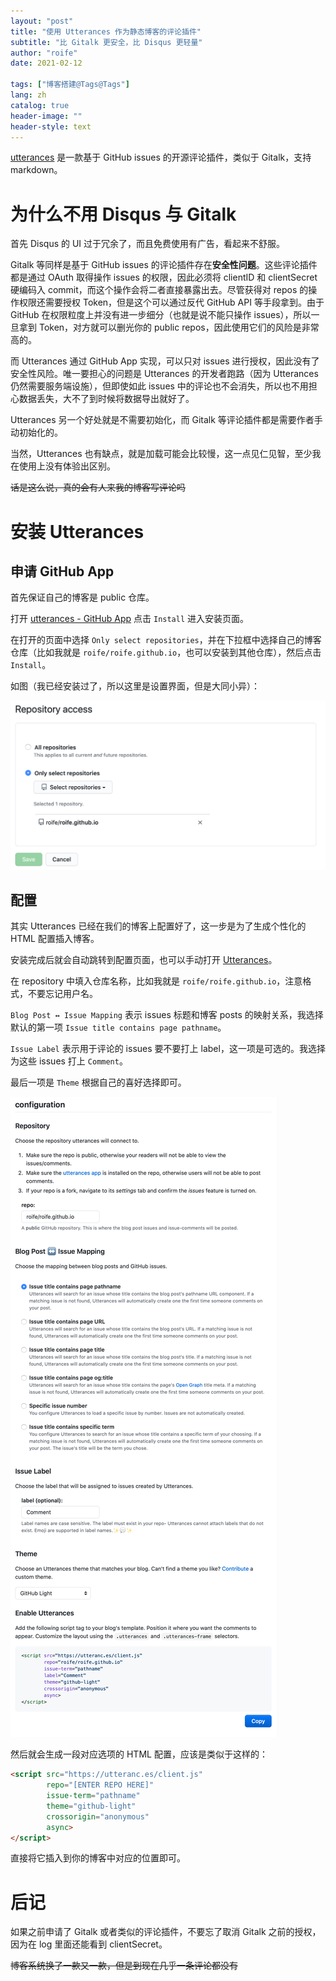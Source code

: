 ```yaml
---
layout: "post"
title: "使用 Utterances 作为静态博客的评论插件"
subtitle: "比 Gitalk 更安全，比 Disqus 更轻量"
author: "roife"
date: 2021-02-12

tags: ["博客搭建@Tags@Tags"]
lang: zh
catalog: true
header-image: ""
header-style: text
---
```


[utterances](https://utteranc.es) 是一款基于 GitHub issues 的开源评论插件，类似于 Gitalk，支持 markdown。

# 为什么不用 Disqus 与 Gitalk

首先 Disqus 的 UI 过于冗余了，而且免费使用有广告，看起来不舒服。

Gitalk 等同样是基于 GitHub issues 的评论插件存在**安全性问题**。这些评论插件都是通过 OAuth 取得操作 issues 的权限，因此必须将 clientID 和 clientSecret 硬编码入 commit，而这个操作会将二者直接暴露出去。尽管获得对 repos 的操作权限还需要授权 Token，但是这个可以通过反代 GitHub API 等手段拿到。由于 GitHub 在权限粒度上并没有进一步细分（也就是说不能只操作 issues），所以一旦拿到 Token，对方就可以删光你的 public repos，因此使用它们的风险是非常高的。

而 Utterances 通过 GitHub App 实现，可以只对 issues 进行授权，因此没有了安全性风险。唯一要担心的问题是 Utterances 的开发者跑路（因为 Utterances 仍然需要服务端设施），但即使如此 issues 中的评论也不会消失，所以也不用担心数据丢失，大不了到时候将数据导出就好了。

Utterances 另一个好处就是不需要初始化，而 Gitalk 等评论插件都是需要作者手动初始化的。

当然，Utterances 也有缺点，就是加载可能会比较慢，这一点见仁见智，至少我在使用上没有体验出区别。

~~话是这么说，真的会有人来我的博客写评论吗~~

# 安装 Utterances

## 申请 GitHub App

首先保证自己的博客是 public 仓库。

打开 [utterances - GitHub App](https://github.com/apps/utterances) 点击 `Install` 进入安装页面。

在打开的页面中选择 `Only select repositories`，并在下拉框中选择自己的博客仓库（比如我就是 `roife/roife.github.io`，也可以安装到其他仓库），然后点击 `Install`。

如图（我已经安装过了，所以这里是设置界面，但是大同小异）：

![utterances-installation](/img/in-post/post-use-utterances-for-comment/utterances-installation.png)

## 配置

其实 Utterances 已经在我们的博客上配置好了，这一步是为了生成个性化的 HTML 配置插入博客。

安装完成后就会自动跳转到配置页面，也可以手动打开 [Utterances](https://utteranc.es)。

在 repository 中填入仓库名称，比如我就是 `roife/roife.github.io`，注意格式，不要忘记用户名。

`Blog Post ↔️ Issue Mapping` 表示 issues 标题和博客 posts 的映射关系，我选择默认的第一项 `Issue title contains page pathname`。

`Issue Label` 表示用于评论的 issues 要不要打上 label，这一项是可选的。我选择为这些 issues 打上 `Comment`。

最后一项是 `Theme` 根据自己的喜好选择即可。

![utterances-configuration](/img/in-post/post-use-utterances-for-comment/utterances-configuration.png)

然后就会生成一段对应选项的 HTML 配置，应该是类似于这样的：

```html
<script src="https://utteranc.es/client.js"
        repo="[ENTER REPO HERE]"
        issue-term="pathname"
        theme="github-light"
        crossorigin="anonymous"
        async>
</script>
```

直接将它插入到你的博客中对应的位置即可。

# 后记

如果之前申请了 Gitalk 或者类似的评论插件，不要忘了取消 Gitalk 之前的授权，因为在 log 里面还能看到 clientSecret。

~~博客系统换了一款又一款，但是到现在几乎一条评论都没有~~
